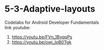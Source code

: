 # 5-3-Adaptive-layouts
Codelabs for Android Developer Fundamentals <br>
link youtube:
1. https://youtu.be/FVn_1ByqqPs
2. https://youtu.be/owj_IpB0Tgk
